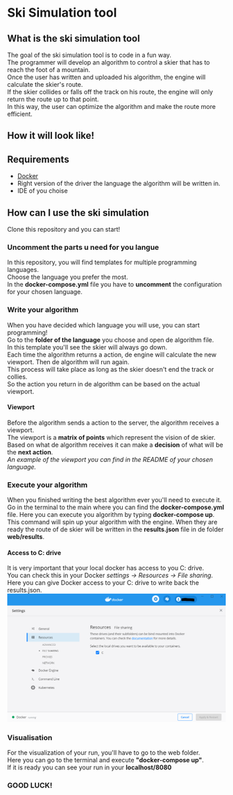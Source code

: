 # Ski Simulation tool
## What is the ski simulation tool
The goal of the ski simulation tool is to code in a fun way.  
The programmer will develop an algorithm to control a skier that has to reach the foot of a mountain.  
Once the user has written and uploaded his algorithm, the engine will calculate the skier's route.   
If the skier collides or falls off the track on his route, the engine will only return the route up to that point.  
In this way, the user can optimize the algorithm and make the route more efficient. 

## How it will look like! 

## Requirements
* [Docker](https://www.docker.com)
* Right version of the driver the language the algorithm will be written in.
* IDE of you choise

## How can I use the ski simulation
Clone this repository and you can start!

### Uncomment the parts u need for you langue
In this repository, you will find templates for multiple programming languages.  
Choose the language you prefer the most.  
In the **docker-compose.yml** file you have to  **uncomment** the configuration for your chosen language.

### Write your algorithm
When you have decided which language you will use, you can start programming!  
Go to the **folder of the language** you choose and open de algorithm file.  
In this template you'll see the skier will always go down.  
Each time the algorithm returns a action, de engine will calculate the new viewport. Then de algorithm will run again.    
This process will take place as long as the skier doesn't end the track or collies.   
So the action you return in de algorithm can be based on the actual viewport.

#### Viewport
Before the algorithm sends a action to the server, the algorithm receives a viewport.  
The viewport is a **matrix of points** which represent the vision of de skier.   
Based on what de algorithm receives it can make a **decision** of what will be the **next action**.   
*An example of the viewport you can find in the README of your chosen language.*

### Execute your algorithm
When you finished writing the best algorithm ever you'll need to execute it.  
Go in the terminal to the main where you can find the **docker-compose.yml** file. Here you can execute you algorithm by typing **docker-compose up**.  
This command will spin up your algorithm with the engine. When they are ready the route of de skier will be written in the **results.json** file in de folder **web/results**.

#### Access to C: drive
It is very important that your local docker has access to you C: drive.  
You can check this in your Docker *settings -> Resources -> File sharing*.  
Here you can give Docker access to your C: drive to write back the results.json.
![Docker settings](img/Docker_setting.PNG)

### Visualisation
For the visualization of your run, you'll have to go to the web folder.  
Here you can go to the terminal and execute **"docker-compose up"**.    
If it is ready you can see your run in your **localhost/8080**

### GOOD LUCK!

